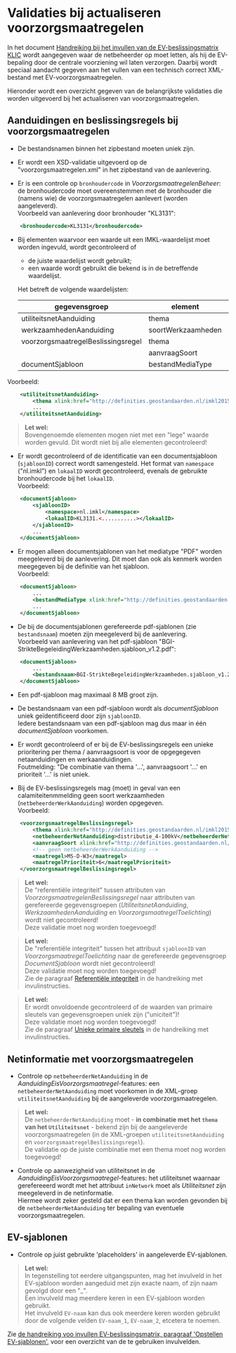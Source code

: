 ﻿# Validaties bij actualiseren voorzorgsmaatregelen

In het document [Handreiking bij het invullen van de EV-beslissingsmatrix KLIC](Handreiking%20voor%20invullen%20EV-beslissingsmatrix.md) wordt aangegeven waar de netbeheerder op moet letten, als hij de EV-bepaling door de centrale voorziening wil laten verzorgen.
Daarbij wordt speciaal aandacht gegeven aan het vullen van een technisch correct XML-bestand met EV-voorzorgsmaatregelen.

Hieronder wordt een overzicht gegeven van de belangrijkste validaties die worden uitgevoerd bij het actualiseren van voorzorgsmaatregelen.

## Aanduidingen en beslissingsregels bij voorzorgsmaatregelen

- De bestandsnamen binnen het zipbestand moeten uniek zijn.

- Er wordt een XSD-validatie uitgevoerd op de "voorzorgsmaatregelen.xml" in het zipbestand van de aanlevering.

- Er is een controle op `bronhoudercode` in _VoorzorgsmaatregelenBeheer_: de bronhoudercode moet overeenstemmen met de bronhouder die (namens wie) de voorzorgsmaatregelen aanlevert (worden aangeleverd).  \
Voorbeeld van aanlevering door bronhouder "KL3131":
```xml
    <bronhoudercode>KL3131</bronhoudercode>
```

- Bij elementen waarvoor een waarde uit een IMKL-waardelijst moet worden ingevuld, wordt gecontroleerd of
  - de juiste waardelijst wordt gebruikt;
  - een waarde wordt gebruikt die bekend is in de betreffende waardelijst.

  Het betreft de volgende waardelijsten:
  
  |gegevensgroep                      |element             |waardelijst / waarde                       |
  |-----------------------------------|--------------------|-------------------------------------------------------------------------------------------|	
  |utiliteitsnetAanduiding            | thema              | http://definities.geostandaarden.nl/imkl2015/id/waarde/Thema/_<waarde>_                   |
  |werkzaamhedenAanduiding            | soortWerkzaamheden | http://definities.geostandaarden.nl/imkl2015/id/waarde/SoortWerkzaamhedenValue/_<waarde>_ |
  |voorzorgsmaatregelBeslissingsregel | thema              | http://definities.geostandaarden.nl/imkl2015/id/waarde/Thema/_<waarde>_                   |
  |                                   | aanvraagSoort      | http://definities.geostandaarden.nl/imkl2015/id/waarde/AanvraagSoortValue/_<waarde>_      |
  |documentSjabloon                   | bestandMediaType   | http://definities.geostandaarden.nl/imkl2015/id/waarde/BestandMediaTypeValue/_<waarde>_   |
Voorbeeld:
```xml
    <utiliteitsnetAanduiding>
	    <thema xlink:href="http://definities.geostandaarden.nl/imkl2015/id/waarde/Thema/buisleidingGevaarlijkeInhoud"/>
	    ...
    </utiliteitsnetAanduiding>
```

> **Let wel:**  \
Bovengenoemde elementen mogen niet met een "lege" waarde worden gevuld. Dit wordt niet bij alle elementen gecontroleerd!

- Er wordt gecontroleerd of de identificatie van een documentsjabloon (`sjabloonID`) correct wordt samengesteld. Het format van `namespace` ("nl.imkl") en `lokaalID` wordt gecontroleerd, evenals de gebruikte bronhoudercode bij het `lokaalID`.  \
Voorbeeld:
```xml
    <documentSjabloon>
        <sjabloonID>
            <namespace>nl.imkl</namespace>
            <lokaalID>KL3131.<...........></lokaalID>
        </sjabloonID>
		...
    </documentSjabloon>
```

- Er mogen alleen documentsjablonen van het mediatype "PDF" worden meegeleverd bij de aanlevering. Dit moet dan ook als kenmerk worden meegegeven bij de definitie van het sjabloon.  \
Voorbeeld:
```xml
    <documentSjabloon>
		...
        <bestandMediaType xlink:href="http://definities.geostandaarden.nl/imkl2015/id/waarde/BestandMediaTypeValue/PDF"/>
		...
    </documentSjabloon>
```

- De bij de documentsjablonen gerefereerde pdf-sjablonen (zie `bestandsnaam`) moeten zijn meegeleverd bij de aanlevering.  \
Voorbeeld van aanlevering van het pdf-sjabloon "BGI-StrikteBegeleidingWerkzaamheden.sjabloon_v1.2.pdf":
```xml
    <documentSjabloon>
		...
        <bestandsnaam>BGI-StrikteBegeleidingWerkzaamheden.sjabloon_v1.2.pdf</bestandsnaam>
    </documentSjabloon>
```

- Een pdf-sjabloon mag maximaal 8 MB groot zijn.

- De bestandsnaam van een pdf-sjabloon wordt als _documentSjabloon_ uniek geïdentificeerd door zijn `sjabloonID`.  \
Iedere bestandsnaam van een pdf-sjabloon mag dus maar in één _documentSjabloon_ voorkomen.

- Er wordt gecontroleerd of er bij de EV-beslissingsregels een unieke prioritering per thema / aanvraagsoort is voor de opgegegeven netaanduidingen en werkaanduidingen.  \
Foutmelding: "De combinatie van thema '...', aanvraagsoort '...' en prioriteit '...' is niet uniek.

- Bij de EV-beslissingsregels mag (moet) in geval van een calamiteitenmmelding geen soort werkzaamheden (`netbeheerderWerkAanduiding`) worden opgegeven.  \
Voorbeeld:
```xml
    <voorzorgsmaatregelBeslissingsregel>
        <thema xlink:href="http://definities.geostandaarden.nl/imkl2015/id/waarde/Thema/middenspanning"/>
        <netbeheerderNetAanduiding>distributie_4-100kV</netbeheerderNetAanduiding>
        <aanvraagSoort xlink:href="http://definities.geostandaarden.nl/imkl2015/id/waarde/AanvraagSoortValue/calamiteitenmelding"/>
        <!-- geen netbeheerderWerkAanduiding -->
        <maatregel>MS-D-W3</maatregel>
        <maatregelPrioriteit>6</maatregelPrioriteit>
    </voorzorgsmaatregelBeslissingsregel>
```

> **Let wel:**  \
De "referentiële integriteit" tussen attributen van _VoorzorgsmaatregelenBeslissingsregel_ naar attributen van gerefereerde gegevensgroepen (_UtiliteitsnetAanduiding_, _WerkzaamhedenAanduiding_ en _VoorzorgsmaatregelToelichting_) wordt niet gecontroleerd!  \
Deze validatie moet nog worden toegevoegd!

> **Let wel:**  \
De "referentiële integriteit" tussen het attribuut `sjabloonID` van _VoorzorgsmaatregelToelichting_ naar de gerefereerde gegevensgroep _DocumentSjabloon_ wordt niet gecontroleerd!  \
Deze validatie moet nog worden toegevoegd!  \
Zie de paragraaf [Referentiële integriteit](Handreiking%20voor%20invullen%20EV-beslissingsmatrix.md#referenti%C3%ABle-integriteit) in de handreiking met invulinstructies.

> **Let wel:**  \
Er wordt onvoldoende gecontroleerd of de waarden van primaire sleutels van gegevensgroepen uniek zijn ("uniciteit")!  \
Deze validatie moet nog worden toegevoegd!  \
Zie de paragraaf [Unieke primaire sleutels](Handreiking%20voor%20invullen%20EV-beslissingsmatrix.md#unieke-primaire-sleutels) in de handreiking met invulinstructies.


## Netinformatie met voorzorgsmaatregelen

- Controle op `netbeheerderNetAanduiding` in de _AanduidingEisVoorzorgsmaatregel_-features: een `netbeheerderNetAanduiding` moet voorkomen in de XML-groep `utiliteitsnetAanduiding` bij de aangeleverde voorzorgsmaatregelen.

> **Let wel:**  \
De `netbeheerderNetAanduiding` moet - **in combinatie met het `thema` van het `Utiliteitsnet`** - bekend zijn bij de aangeleverde voorzorgsmaatregelen (in de XML-groepen `utiliteitsnetAanduiding` en `voorzorgsmaatregelBeslissingsregel`).  \
De validatie op de juiste combinatie met een thema moet nog worden toegevoegd!

- Controle op aanwezigheid van utiliteitsnet in de _AanduidingEisVoorzorgsmaatregel_-features: het utiliteitsnet waarnaar gerefereeerd wordt met het attribuut `inNetwork` moet als _Utiliteitsnet_ zijn meegeleverd in de netinformatie.  \
Hiermee wordt zeker gesteld dat er een thema kan worden gevonden bij de `netbeheerderNetAanduiding` ter bepaling van eventuele voorzorgsmaatregelen.


## EV-sjablonen

- Controle op juist gebruikte 'placeholders' in aangeleverde EV-sjablonen.


> **Let wel:**  \
In tegenstelling tot eerdere uitgangspunten, mag het invulveld in het EV-sjabloon worden aangeduid met zijn exacte naam, of zijn naam gevolgd door een "\_<volgnummer>".  \
Een invulveld mag meerdere keren in een EV-sjabloon worden gebruikt.  \
Het invulveld `EV-naam` kan dus ook meerdere keren worden gebruikt door de volgende velden `EV-naam_1`, `EV-naam_2`, etcetera te noemen.


Zie [de handreiking voo invullen EV-beslissingsmatrix, paragraaf 'Opstellen EV-sjablonen'](Handreiking%20voor%20invullen%20EV-beslissingsmatrix.md#opstellen-ev-sjablonen), voor een overzicht van de te gebruiken invulvelden.